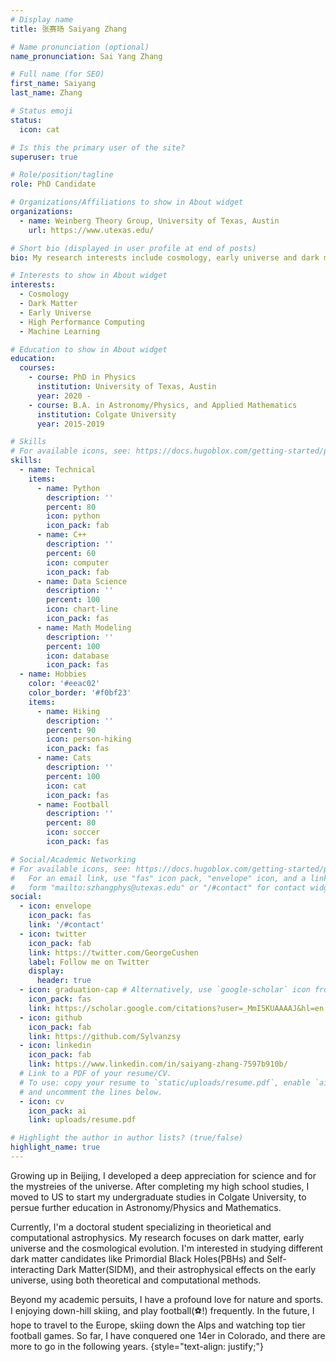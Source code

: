 ```yaml
---
# Display name
title: 张赛旸 Saiyang Zhang 

# Name pronunciation (optional)
name_pronunciation: Sai Yang Zhang

# Full name (for SEO)
first_name: Saiyang
last_name: Zhang

# Status emoji
status:
  icon: cat

# Is this the primary user of the site?
superuser: true

# Role/position/tagline
role: PhD Candidate

# Organizations/Affiliations to show in About widget
organizations:
  - name: Weinberg Theory Group, University of Texas, Austin
    url: https://www.utexas.edu/

# Short bio (displayed in user profile at end of posts)
bio: My research interests include cosmology, early universe and dark matter.

# Interests to show in About widget
interests:
  - Cosmology
  - Dark Matter
  - Early Universe
  - High Performance Computing
  - Machine Learning

# Education to show in About widget
education:
  courses:
    - course: PhD in Physics
      institution: University of Texas, Austin
      year: 2020 - 
    - course: B.A. in Astronomy/Physics, and Applied Mathematics
      institution: Colgate University
      year: 2015-2019

# Skills
# For available icons, see: https://docs.hugoblox.com/getting-started/page-builder/#icons
skills:
  - name: Technical
    items:
      - name: Python
        description: ''
        percent: 80
        icon: python
        icon_pack: fab
      - name: C++
        description: ''
        percent: 60
        icon: computer
        icon_pack: fab
      - name: Data Science
        description: ''
        percent: 100
        icon: chart-line
        icon_pack: fas
      - name: Math Modeling
        description: ''
        percent: 100
        icon: database
        icon_pack: fas
  - name: Hobbies
    color: '#eeac02'
    color_border: '#f0bf23'
    items:
      - name: Hiking
        description: ''
        percent: 90
        icon: person-hiking
        icon_pack: fas
      - name: Cats
        description: ''
        percent: 100
        icon: cat
        icon_pack: fas
      - name: Football 
        description: ''
        percent: 80
        icon: soccer
        icon_pack: fas

# Social/Academic Networking
# For available icons, see: https://docs.hugoblox.com/getting-started/page-builder/#icons
#   For an email link, use "fas" icon pack, "envelope" icon, and a link in the
#   form "mailto:szhangphys@utexas.edu" or "/#contact" for contact widget.
social:
  - icon: envelope
    icon_pack: fas
    link: '/#contact'
  - icon: twitter
    icon_pack: fab
    link: https://twitter.com/GeorgeCushen
    label: Follow me on Twitter
    display:
      header: true
  - icon: graduation-cap # Alternatively, use `google-scholar` icon from `ai` icon pack
    icon_pack: fas
    link: https://scholar.google.com/citations?user=_MmI5KUAAAAJ&hl=en
  - icon: github
    icon_pack: fab
    link: https://github.com/Sylvanzsy
  - icon: linkedin
    icon_pack: fab
    link: https://www.linkedin.com/in/saiyang-zhang-7597b910b/
  # Link to a PDF of your resume/CV.
  # To use: copy your resume to `static/uploads/resume.pdf`, enable `ai` icons in `params.yaml`,
  # and uncomment the lines below.
  - icon: cv
    icon_pack: ai
    link: uploads/resume.pdf

# Highlight the author in author lists? (true/false)
highlight_name: true
---
```


Growing up in Beijing, I developed a deep appreciation for science and for the mystreies of the universe. After completing my high school studies, I moved to US to start my undergraduate studies in Colgate University, to persue further education in Astronomy/Physics and Mathematics.

Currently, I'm a doctoral student specializing in theorietical and computational astrophysics. My research focuses on dark matter, early universe and the cosmological evolution. I'm interested in studying different dark matter candidates like Primordial Black Holes(PBHs) and Self-interacting Dark Matter(SIDM), and their astrophysical effects on the early universe, using both theoretical and computational methods.

Beyond my academic persuits, I have a profound love for nature and sports. I enjoying down-hill skiing, and play football(⚽️!) frequently. In the future, I hope to travel to the Europe, skiing down the Alps and watching top tier football games. So far, I have conquered one 14er in Colorado, and there are more to go in the following years.
{style="text-align: justify;"}
